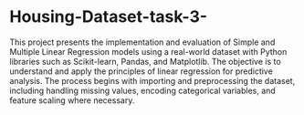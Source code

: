 # Housing-Dataset-task-3-
This project presents the implementation and evaluation of Simple and Multiple Linear Regression models using a real-world dataset with Python libraries such as Scikit-learn, Pandas, and Matplotlib. The objective is to understand and apply the principles of linear regression for predictive analysis. The process begins with importing and preprocessing the dataset, including handling missing values, encoding categorical variables, and feature scaling where necessary.
